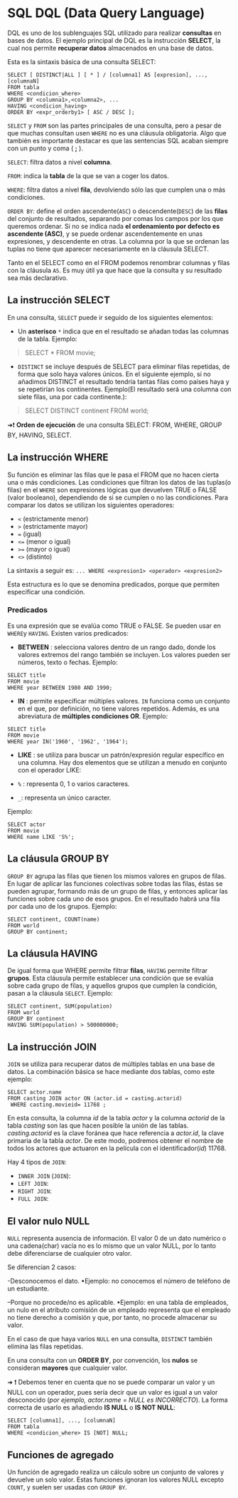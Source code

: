 # SQL DQL (Data Query Language)

DQL es uno de los sublenguajes SQL utilizado para realizar **consultas** en bases de datos. El ejemplo principal de DQL es la instrucción **SELECT**, la cual nos permite **recuperar datos** almacenados en una base de datos.

Esta es la sintaxis básica de una consulta SELECT:
```
SELECT [ DISTINCT|ALL ] [ * ] / [columna1] AS [expresion], ..., [columnaN]
FROM tabla 
WHERE <condicion_where>
GROUP BY <columna1>,<columna2>, ...
HAVING <condicion_having>
ORDER BY <expr_orderby1> [ ASC / DESC ];
```

`SELECT` y `FROM` son las partes principales de una consulta, pero a pesar de que muchas consultan usen `WHERE` no es una cláusula obligatoria. Algo que también es importante destacar es que las sentencias SQL acaban siempre con un punto y coma ( **;** ).

`SELECT`: filtra datos a nivel **columna**. 

`FROM`: indica la **tabla** de la que se van a coger los datos.

`WHERE`: filtra datos a nivel **fila**, devolviendo sólo las que cumplen una o más condiciones.

`ORDER BY`: define el orden ascendente(`ASC`) o descendente(`DESC`) de las **filas** del conjunto de resultados, separando por comas los campos por los que queremos ordenar.  Si no se indica nada **el ordenamiento por defecto es ascendente (ASC)**, y se puede ordenar ascendentemente en unas expresiones, y descendente en otras. La columna por la que se ordenan las tuplas no tiene que aparecer necesariamente en la cláusula SELECT.

Tanto en el SELECT como en el FROM podemos renombrar columnas y filas con la cláusula `AS`. Es muy útil ya que hace que la consulta y su resultado sea más declarativo.

## La instrucción SELECT

En una consulta, `SELECT` puede ir seguido de los siguientes elementos:
- Un **asterisco** `*` indica que en el resultado se añadan todas las columnas de la tabla. Ejemplo:
> SELECT * FROM movie;
- `DISTINCT` se incluye después de SELECT para eliminar filas repetidas, de forma que solo haya valores únicos. En el siguiente ejemplo, si no añadimos DISTINCT el resultado tendría tantas filas como países haya y se repetirían los continentes. Ejemplo(El resultado será una columna con siete filas, una por cada continente.):
> SELECT DISTINCT continent FROM world;

➜❗ **Orden de ejecución** de una consulta SELECT: FROM, WHERE, GROUP BY, HAVING, SELECT.

##  La instrucción WHERE

Su función es eliminar las filas que le pasa el FROM que no hacen cierta una o más condiciones. Las condiciones que filtran los datos de las tuplas(o filas) en el `WHERE` son expresiones lógicas que devuelven TRUE o FALSE (valor booleano), dependiendo de si se cumplen o no las condiciones. Para comparar los datos se utilizan los siguientes operadores:  
- `<`  (estrictamente menor)
- `>`  (estrictamente mayor)
- `=`  (igual) 
- `<=` (menor o igual)
- `>=` (mayor o igual)
- `<>` (distinto)

La sintaxis a seguir es:
```... WHERE <expresion1> <operador> <expresion2>```

Esta estructura es lo que se denomina predicados, porque que permiten especificar una condición.

### Predicados
Es una expresión que se evalúa como TRUE o FALSE. Se pueden usar en `WHERE`y `HAVING`. Existen varios predicados:

- **BETWEEN** : selecciona valores dentro de un rango dado, donde los valores extremos del rango también se incluyen. Los valores pueden ser números, texto o fechas. Ejemplo:
```
SELECT title 
FROM movie
WHERE year BETWEEN 1980 AND 1990;
```

- **IN** : permite especificar múltiples valores. `IN` funciona como un conjunto en el que, por definición, no tiene valores repetidos. Además, es  una abreviatura de **múltiples condiciones OR**. Ejemplo:
```
SELECT title
FROM movie
WHERE year IN('1960', '1962', '1964');
```

- **LIKE** : se utiliza para buscar un patrón/expresión regular específico en una columna. Hay dos elementos que se utilizan a menudo en conjunto con el operador LIKE:

- `%` : representa 0, 1 o varios caracteres.

- `_`: representa un único caracter.

Ejemplo:
```
SELECT actor
FROM movie
WHERE name LIKE 'S%';
```
## La cláusula GROUP BY

`GROUP BY` agrupa las filas que tienen los mismos valores en grupos de filas. En lugar de aplicar las funciones colectivas sobre todas las filas, éstas se pueden agrupar, formando más de un grupo de filas, y entonces aplicar las funciones sobre cada uno de esos grupos. En el resultado habrá una fila por cada uno de los grupos. Ejemplo:
```
SELECT continent, COUNT(name) 
FROM world
GROUP BY continent;
```
## La cláusula HAVING

De igual forma que WHERE permite filtrar **filas**, `HAVING` permite filtrar **grupos**. Esta cláusula permite establecer una condición que se evalúa sobre cada grupo de filas, y aquellos grupos que cumplen la condición, pasan a la cláusula `SELECT`. Ejemplo:
```
SELECT continent, SUM(population)
FROM world
GROUP BY continent
HAVING SUM(population) > 500000000;
```

## La instrucción JOIN

`JOIN` se utiliza para recuperar datos de múltiples tablas en una base de datos.  La combinación básica se hace mediante dos tablas, como este ejemplo:
```
SELECT actor.name 
FROM casting JOIN actor ON (actor.id = casting.actorid)
 WHERE casting.movieid= 11768 ;
```
En esta consulta, la columna *id* de la tabla *actor* y la columna *actorid* de la tabla *casting* son las que hacen posible la unión de las tablas. *casting.actorid* es la clave foránea que hace referencia a *actor.id*, la clave primaria de la tabla *actor*. De este modo, podremos obtener el nombre de todos los actores que actuaron en la película con el identificador(*id*) 11768.

Hay 4 tipos de `JOIN`:
- `INNER JOIN` (`JOIN`):
- `LEFT JOIN`:
- `RIGHT JOIN`:
- `FULL JOIN`:

## El valor nulo NULL

`NULL` representa ausencia de información. El valor 0 de un dato numérico o una cadena(char) vacía no es lo mismo que un valor NULL, por lo tanto debe diferenciarse de cualquier otro valor.

Se diferencian 2 casos:

-Desconocemos el dato.
•Ejemplo: no conocemos el número de teléfono de un estudiante.

–Porque no procede/no es aplicable.
•Ejemplo: en una tabla de empleados, un nulo en el atributo comisión de un empleado representa que el empleado no tiene derecho a comisión y que, por tanto, no procede almacenar su valor.

En el caso de que haya varios `NULL` en una consulta, `DISTINCT` también elimina las filas repetidas. 

En una consulta con un **ORDER BY**, por convención, los **nulos** se consideran **mayores** que cualquier valor.

➜ ❗ Debemos tener en cuenta que no se puede comparar un valor y un NULL con un operador, pues sería decir que un valor es igual a un valor desconocido (*por ejemplo, actor.name = NULL es INCORRECTO*). La forma correcta de usarlo es añadiendo **IS NULL** o **IS NOT NULL**:
```
SELECT [columna1], ..., [columnaN]
FROM tabla
WHERE <condicion_where> IS [NOT] NULL;
```

## Funciones de agregado

Un función de agregado realiza un cálculo sobre un conjunto de valores y devuelve un solo valor. Estas funciones ignoran los valores NULL excepto `COUNT`, y suelen ser usadas con `GROUP BY`.







